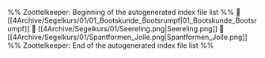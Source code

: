 %% Zoottelkeeper: Beginning of the autogenerated index file list  %%
📄 [[4Archive/Segelkurs/01/01_Bootskunde_Bootsrumpf|01_Bootskunde_Bootsrumpf]]
📄 [[4Archive/Segelkurs/01/Seereling.png|Seereling.png]]
📄 [[4Archive/Segelkurs/01/Spantformen_Jolle.png|Spantformen_Jolle.png]]
%% Zoottelkeeper: End of the autogenerated index file list  %%
